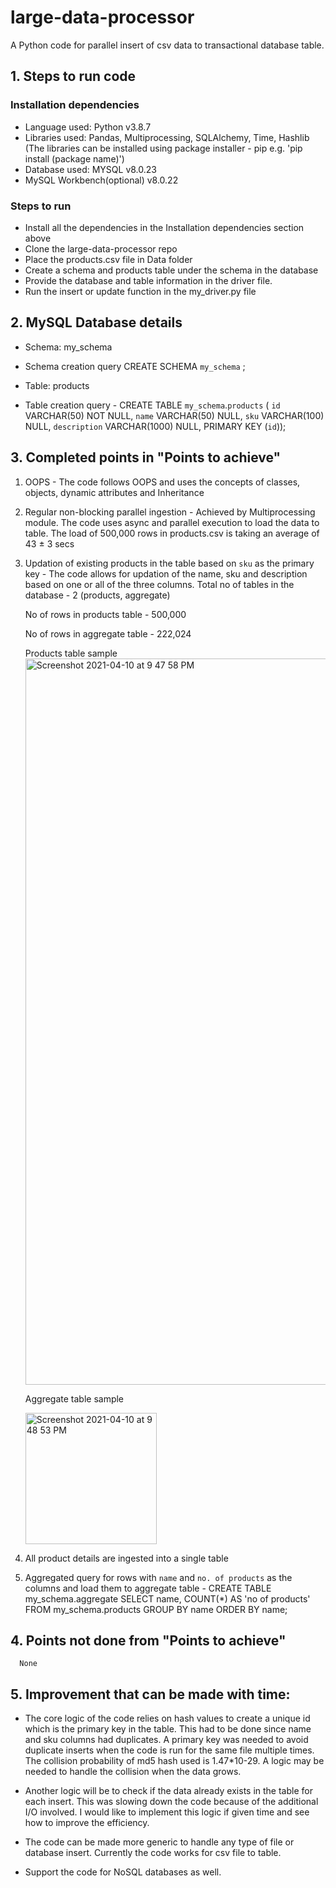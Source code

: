 # large-data-processor
A Python code for parallel insert of csv data to transactional database table.

## 1. Steps to run code
### Installation dependencies
  - Language used: Python v3.8.7
  - Libraries used: Pandas, Multiprocessing, SQLAlchemy, Time, Hashlib (The libraries can be installed using package installer - pip e.g. 'pip install (package name)')
  - Database used: MYSQL v8.0.23
  - MySQL Workbench(optional) v8.0.22
### Steps to run
  - Install all the dependencies in the Installation dependencies section above
  - Clone the large-data-processor repo
  - Place the products.csv file in Data folder
  - Create a schema and products table under the schema in the database
  - Provide the database and table information in the driver file.
  - Run the insert or update function in the my_driver.py file 

## 2. MySQL Database details
  - Schema: my_schema
  - Schema creation query
    CREATE SCHEMA `my_schema` ;
    
  - Table: products
  - Table creation query - 
   CREATE TABLE `my_schema`.`products` (
  `id` VARCHAR(50) NOT NULL,
  `name` VARCHAR(50) NULL,
  `sku` VARCHAR(100) NULL,
  `description` VARCHAR(1000) NULL,
  PRIMARY KEY (`id`));

## 3. Completed points in "Points to achieve"
  1. OOPS - The code follows OOPS and uses the concepts of classes, objects, dynamic attributes and Inheritance
  
  2. Regular non-blocking parallel ingestion - Achieved by Multiprocessing module. The code uses async and parallel execution to load the data to table.
     The load of 500,000 rows in products.csv is taking an average of 43 ± 3 secs
     
  3. Updation of existing products in the table based on `sku` as the primary key - The code allows for updation of the name, sku and description 
     based on one or all of the three columns.
     Total no of tables in the database - 2 (products, aggregate)
     
     No of rows in products table - 500,000
     
     No of rows in aggregate table - 222,024
     
     Products table sample
     <img width="1162" alt="Screenshot 2021-04-10 at 9 47 58 PM" src="https://user-images.githubusercontent.com/66643226/114276993-cfd28280-9a46-11eb-869f-157956dec6c7.png">
     
     Aggregate table sample
    
     <img width="210" alt="Screenshot 2021-04-10 at 9 48 53 PM" src="https://user-images.githubusercontent.com/66643226/114277016-f7c1e600-9a46-11eb-86fa-6395e9b95ad6.png">
       
  4. All product details are ingested into a single table
  
  5. Aggregated query for rows with `name` and `no. of products` as the columns and load them to aggregate table - 
     CREATE TABLE my_schema.aggregate SELECT name, COUNT(*) AS 'no of products' FROM my_schema.products GROUP BY name ORDER BY name; 
  
## 4. Points not done from "Points to achieve"
      None

## 5. Improvement that can be made with time:
  - The core logic of the code relies on hash values to create a unique id which is the primary key in the table. This had to be done since name and sku columns had duplicates.
    A primary key was needed to avoid duplicate inserts when the code is run for the same file multiple times. 
    The collision probability of md5 hash used is 1.47*10-29. A logic may be needed to handle the collision when the data grows.
    
  - Another logic will be to check if the data already exists in the table for each insert. 
    This was slowing down the code because of the additional I/O involved. 
    I would like to implement this logic if given time and see how to improve the efficiency.
    
  - The code can be made more generic to handle any type of file or database insert. Currently the code works for csv file to table.
  
  - Support the code for NoSQL databases as well.
  
  
  
  
  
  
